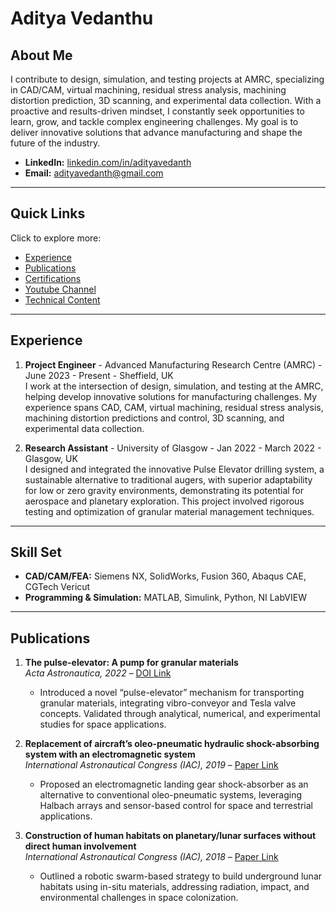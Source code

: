 # **Aditya Vedanthu**

## **About Me**
I contribute to design, simulation, and testing projects at AMRC, specializing in CAD/CAM, virtual machining, residual stress analysis, machining distortion prediction, 3D scanning, and experimental data collection. With a proactive and results-driven mindset, I constantly seek opportunities to learn, grow, and tackle complex engineering challenges. My goal is to deliver innovative solutions that advance manufacturing and shape the future of the industry.

- **LinkedIn:** [linkedin.com/in/adityavedanth](http://www.linkedin.com/in/adityavedanth)  
- **Email:** adityavedanth@gmail.com  

---

## **Quick Links**
Click to explore more:

- [Experience](experience.md)  
- [Publications](publications.md)  
- [Certifications](certifications.md)  
- [Youtube Channel](youtube.md)
- [Technical Content](technical.md)

---

## **Experience**
1. **Project Engineer** - Advanced Manufacturing Research Centre (AMRC) - June 2023 - Present - Sheffield, UK  
   I work at the intersection of design, simulation, and testing at the AMRC, helping develop innovative solutions for manufacturing challenges. My experience spans CAD, CAM, virtual machining, residual stress analysis, machining distortion predictions and control, 3D scanning, and experimental data collection. 

2. **Research Assistant** - University of Glasgow - Jan 2022 - March 2022 - Glasgow, UK  
   I designed and integrated the innovative Pulse Elevator drilling system, a sustainable alternative to traditional augers, with superior adaptability for low or zero gravity environments, demonstrating its potential for aerospace and planetary exploration. This project involved rigorous testing and optimization of granular material management techniques.  

---

## **Skill Set**
- **CAD/CAM/FEA:** Siemens NX, SolidWorks, Fusion 360, Abaqus CAE, CGTech Vericut  
- **Programming & Simulation:** MATLAB, Simulink, Python, NI LabVIEW  

---

## **Publications**
1. **The pulse-elevator: A pump for granular materials**  
   *Acta Astronautica, 2022* – [DOI Link](https://doi.org/10.1016/j.actaastro.2022.07.052)  
   - Introduced a novel “pulse-elevator” mechanism for transporting granular materials, integrating vibro-conveyor and Tesla valve concepts. Validated through analytical, numerical, and experimental studies for space applications.  

2. **Replacement of aircraft’s oleo-pneumatic hydraulic shock-absorbing system with an electromagnetic system**  
   *International Astronautical Congress (IAC), 2019* – [Paper Link](https://dl.iafastro.directory/event/IAC-2019/paper/51055/)  
   - Proposed an electromagnetic landing gear shock-absorber as an alternative to conventional oleo-pneumatic systems, leveraging Halbach arrays and sensor-based control for space and terrestrial applications.  

3. **Construction of human habitats on planetary/lunar surfaces without direct human involvement**  
   *International Astronautical Congress (IAC), 2018* – [Paper Link](https://dl.iafastro.directory/event/IAC-2018/paper/48021/)  
   - Outlined a robotic swarm-based strategy to build underground lunar habitats using in-situ materials, addressing radiation, impact, and environmental challenges in space colonization.  
